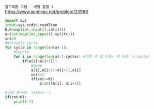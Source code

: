 `알고리즘 수업 - 버블 정렬 1` <br>
https://www.acmicpc.net/problem/23968 <br>
```python
import sys
input=sys.stdin.readline
N,K=map(int,input().split())
a=list(map(int,input().split()))
cnt=0
#multiple cycle
for cycle in range(len(a)-1):
    #1cycle
    for i in range(len(a)-1-cycle): #가장 큰 값 1개는 맨 뒤로. (-cycle)
        if(a[i]>a[i+1]):
            #swap
            a[i],a[i+1]=a[i+1],a[i]
            cnt+=1
            if(cnt==K):
                print(a[i], a[i+1])
                
#교환 횟수<K  return -1
if(cnt<K):
    print(-1)
```
